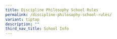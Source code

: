 ```yaml
---
title: Discipline Philosophy School Rules
permalink: /discipline-philosophy-school-rules/
variant: tiptap
description: ""
third_nav_title: School Info
---
```

<p></p>